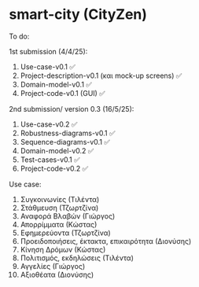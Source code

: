 # smart-city (CityZen)
To do:

  1st submission (4/4/25):
  1. Use-case-v0.1 ✅
  2. Project-description-v0.1 (και mock-up screens) ✅
  3. Domain-model-v0.1 ✅
  4. Project-code-v0.1 (GUI) ✅

  2nd submission/ version 0.3 (16/5/25):
  1. Use-case-v0.2 ✅
  2. Robustness-diagrams-v0.1 ✅
  3. Sequence-diagrams-v0.1 ✅
  4. Domain-model-v0.2 ✅
  5. Test-cases-v0.1 ✅
  6. Project-code-v0.2 ✅
     
Use case:
  1. Συγκοινωνίες (Τιλέντα) 
  2. Στάθμευση (Τζωρτζίνα)
  3. Αναφορά Βλαβών (Γιώργος)
  4. Απορρίμματα (Κώστας)
  5. Εφημερεύοντα (Τζωρτζίνα)
  6. Προειδοποιήσεις, έκτακτα, επικαιρότητα (Διονύσης)
  7. Κίνηση Δρόμων (Κώστας)
  8. Πολιτισμός, εκδηλώσεις (Τιλέντα)
  9. Αγγελίες (Γιώργος)
  10. Αξιοθέατα (Διονύσης)

